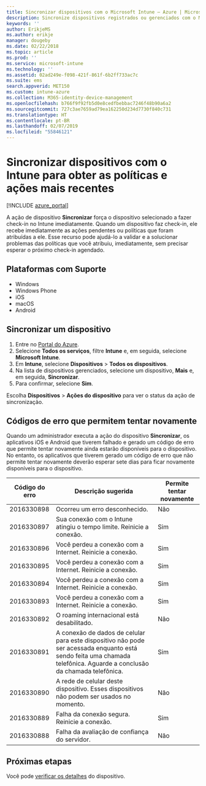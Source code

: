 ```yaml
---
title: Sincronizar dispositivos com o Microsoft Intune – Azure | Micrososft Docs
description: Sincronize dispositivos registrados ou gerenciados com o Microsoft Intune para obter as políticas e ações mais recentes. Inclui as etapas a serem sincronizadas usando o portal do Azure e lista os códigos de erro que permitem tentar novamente.
keywords: ''
author: ErikjeMS
ms.author: erikje
manager: dougeby
ms.date: 02/22/2018
ms.topic: article
ms.prod: ''
ms.service: microsoft-intune
ms.technology: ''
ms.assetid: 02ad249e-f098-421f-861f-6b2ff733ac7c
ms.suite: ems
search.appverid: MET150
ms.custom: intune-azure
ms.collection: M365-identity-device-management
ms.openlocfilehash: b766f9f92fb5d0e8cedfbebbac7246f48b90a6a2
ms.sourcegitcommit: 727c3ae7659ad79ea162250d234d7730f840c731
ms.translationtype: HT
ms.contentlocale: pt-BR
ms.lasthandoff: 02/07/2019
ms.locfileid: "55846121"
---
```

# <a name="sync-devices-to-get-the-latest-policies-and-actions-with-intune"></a>Sincronizar dispositivos com o Intune para obter as políticas e ações mais recentes


[!INCLUDE [azure_portal](./includes/azure_portal.md)]

A ação de dispositivo **Sincronizar** força o dispositivo selecionado a fazer check-in no Intune imediatamente. Quando um dispositivo faz check-in, ele recebe imediatamente as ações pendentes ou políticas que foram atribuídas a ele. Esse recurso pode ajudá-lo a validar e a solucionar problemas das políticas que você atribuiu, imediatamente, sem precisar esperar o próximo check-in agendado.

## <a name="supported-platforms"></a>Plataformas com Suporte

- Windows
- Windows Phone
- iOS
- macOS
- Android

## <a name="sync-a-device"></a>Sincronizar um dispositivo

1. Entre no [Portal do Azure](https://portal.azure.com).
2. Selecione **Todos os serviços**, filtre **Intune** e, em seguida, selecione **Microsoft Intune**. 
3. Em **Intune**, selecione **Dispositivos** > **Todos os dispositivos**.
4. Na lista de dispositivos gerenciados, selecione um dispositivo, **Mais** e, em seguida, **Sincronizar**.
5. Para confirmar, selecione **Sim**.

Escolha **Dispositivos** > **Ações do dispositivo** para ver o status da ação de sincronização.

## <a name="retryable-error-codes"></a>Códigos de erro que permitem tentar novamente

Quando um administrador executa a ação do dispositivo **Sincronizar**, os aplicativos iOS e Android que tiverem falhado e gerado um código de erro que permite tentar novamente ainda estarão disponíveis para o dispositivo. No entanto, os aplicativos que tiverem gerado um código de erro que não permite tentar novamente deverão esperar sete dias para ficar novamente disponíveis para o dispositivo.


| Código do erro  | Descrição sugerida | Permite tentar novamente |
|---|---|---|
| 2016330898 | Ocorreu um erro desconhecido. | Não |
| 2016330897 | Sua conexão com o Intune atingiu o tempo limite. Reinicie a conexão. | Sim |
| 2016330896 | Você perdeu a conexão com a Internet. Reinicie a conexão. | Sim |
| 2016330895 | Você perdeu a conexão com a Internet. Reinicie a conexão. | Sim |
| 2016330894 | Você perdeu a conexão com a Internet. Reinicie a conexão. | Sim |
| 2016330893 | Você perdeu a conexão com a Internet. Reinicie a conexão. | Sim|
| 2016330892 | O roaming internacional está desabilitado. | Não|
| 2016330891 | A conexão de dados de celular para este dispositivo não pode ser acessada enquanto está sendo feita uma chamada telefônica. Aguarde a conclusão da chamada telefônica. | Sim|
| 2016330890 | A rede de celular deste dispositivo. Esses dispositivos não podem ser usados no momento. | Não|
| 2016330889 | Falha da conexão segura. Reinicie a conexão. | Sim|
| 2016330888 | Falha da avaliação de confiança do servidor. | Não|

## <a name="next-steps"></a>Próximas etapas

Você pode [verificar os detalhes](device-inventory.md) do dispositivo.
 
